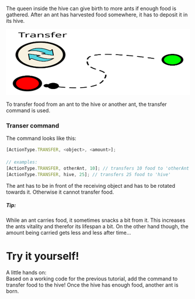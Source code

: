 The queen inside the hive can give birth to more ants if enough food is gathered.
After an ant has harvested food somewhere, it has to deposit it in its hive. 

<img src="../images/tutorial_03transfer.svg" width="100%" height="180px">

To transfer food from an ant to the hive or another ant, the transfer command is used.

### Transer command
The command looks like this: 
```javascript
[ActionType.TRANSFER, <object>, <amount>];

// examples:
[ActionType.TRANSFER, otherAnt, 10]; // transfers 10 food to 'otherAnt'
[ActionType.TRANSFER, hive, 25]; // transfers 25 food to 'hive'
```

The ant has to be in front of the receiving object and has to be rotated towards it.
Otherwise it cannot transfer food.

##### Tip:
While an ant carries food, it sometimes snacks a bit from it.
This increases the ants vitality and therefor its lifespan a bit.
On the other hand though, the amount being carried gets less and less after time...

# Try it yourself!<br>
<link rel="stylesheet" href="../style.css">
A little hands on:<br>
Based on a working code for the previous tutorial, add the command to transfer food to the hive!
Once the hive has enough food, another ant is born.

<script src="../js/external/ace_min_noconflict/ace.js"></script>
<script src="../js/external/ace_min_noconflict/ext-language_tools.js"></script>
<script src="../js/settingsGlobal.js"></script>
<script src="../js/debug.js"></script>
<script src="../js/globals.js"></script>
<script data-main="../js/initTutorial" src="../js/external/require.js"></script>
<input type="number" value="3" id="tutorialPart" style="display:none">

<div id="finished" style="display:none;">
	<b>Congratulations!</b><br>
	Perhaps you have noticed that the new ant has totally different characteristics.<br>
	We will continue on this topic in the [Pheromone]{@tutorial 04_pheromone} tutorial.
</div>